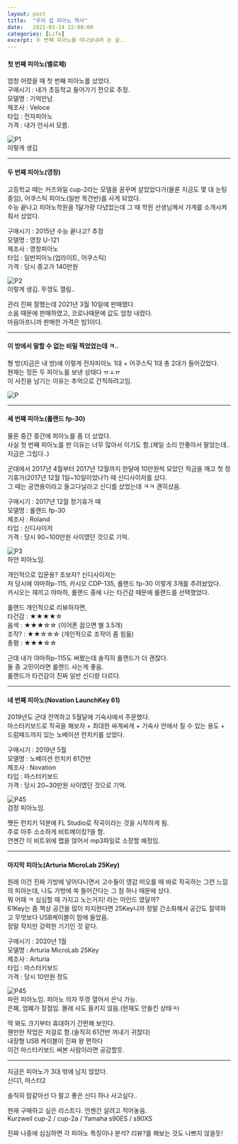 ```yaml
---
layout: post
title:  "우리 집 피아노 역사"
date:   2021-03-14 22:08:00
categories: [Life]
excerpt: 두 번째 피아노를 떠나보내며 쓴 글..
---
```


#### 첫 번째 피아노(벨로체)

엄청 어렸을 때 첫 번째 피아노를 샀었다.  
구매시기 : 내가 초등학교 들어가기 전으로 추정.  
모델명 : 기억안남.  
제조사 : Veloce  
타입 : 전자피아노  
가격 : 내가 안사서 모름.  

![P1](/assets/images/Piano/P1.jpg)  
이렇게 생김  

---  

#### 두 번째 피아노(영창)

고등학교 때는 커즈와일 cup-2라는 모델을 꿈꾸며 살았었다가(물론 지금도 몇 대 눈팅중임), 어쿠스틱 피아노(일반 목건반)를 사게 되었다.  
수능 끝나고 피아노학원을 1달가량 다녔었는데 그 때 학원 선생님께서 가게를 소개시켜줘서 샀었다.  

구매시기 : 2015년 수능 끝나고? 추정  
모델명 : 영창 U-121  
제조사 : 영창피아노  
타입 : 일반피아노(업라이트, 어쿠스틱)  
가격 : 당시 중고가 140만원  

![P2](/assets/images/Piano/P2.jpg)  
이렇게 생김. 뚜껑도 열림..  

관리 진짜 잘했는데 2021년 3월 10일에 판매했다.  
소음 때문에 판매하였고, 코로나때문에 값도 엄청 내렸다.  
마음아프니까 판매한 가격은 빔1이다.  

---  

#### 이 방에서 말할 수 없는 비밀 찍었었는데 ㅋ..

형 방(지금은 내 방)에 이렇게 전자피아노 1대 + 어쿠스틱 1대 총 2대가 들어갔었다.  
현재는 정든 두 피아노를 보낸 상태다 ㅠㅗㅠ  
이 사진을 남기는 이유는 추억으로 간직하려고임.  

![P](/assets/images/Piano/P.jpg)  

---  

#### 세 번째 피아노(롤랜드 fp-30)

물론 중간 중간에 피아노를 좀 더 샀었다.  
사실 첫 번째 피아노를 판 이유는 너무 많아서 이기도 함.(제일 소리 안좋아서 팔았는데.. 지금은 그립다..)  

군대에서 2017년 4월부터 2017년 12월까지 한달에 10만원씩 모았던 적금을 깨고 첫 정기휴가(2017년 12월 1일~10일이었나?) 때 신디사이저를 샀다.  
그 때는 공연용이라고 들고다닐라고 신디를 샀었는데 ㅋㅋ 괜히샀음.  

구매시기 : 2017년 12월 정기휴가 때  
모델명 : 롤랜드 fp-30  
제조사 : Roland  
타입 : 신디사이저  
가격 : 당시 90~100만원 사이였던 것으로 기억.  

![P3](/assets/images/Piano/P3.jpg)  
하얀 피아노임.  

개인적으로 입문용? 초보자? 신디사이저는  
저 당시에 야마하p-115, 카시오 CDP-135, 롤랜드 fp-30 이렇게 3개를 추려놨었다.  
카시오는 재끼고 야마하, 롤랜드 중에 나는 타건감 때문에 롤랜드를 선택했었다.  

롤랜드 개인적으로 리뷰하자면,  
타건감 : ★★★★☆  
음색   : ★★★☆☆ (이어폰 꼽으면 별 3.5개)  
조작?  : ★★☆☆☆ (개인적으로 조작이 좀 힘듦)  
총평   : ★★★☆☆  

근데 내가 야마하p-115도 써봤는데 솔직히 롤랜드가 더 괜찮다.  
둘 중 고민이라면 롤랜드 사는게 좋음.  
롤랜드가 타건감이 진짜 일반 신디랑 다르다.  

---  

#### 네 번째 피아노(Novation LaunchKey 61)  

2019년도 군대 전역하고 5월달에 기숙사에서 주문했다.  
마스터키보드로 작곡을 해보자 + 최대한 싸게싸게 + 기숙사 안에서 칠 수 있는 용도 + 드럼패드까지 있는 노베이션 런치키를 샀었다.  

구매시기 : 2019년 5월  
모델명 : 노베이션 런치키 61건반  
제조사 : Novation  
타입 : 마스터키보드  
가격 : 당시 20~30만원 사이였던 것으로 기억.  

![P45](/assets/images/Piano/P45.jpg)  
검정 피아노임.  

쨋든 런치키 덕분에 FL Studio로 작곡이라는 것을 시작하게 됨.  
주로 아주 소소하게 비트메이킹?을 함.  
언젠간 이 비트위에 랩을 얹어서 mp3파일로 소장할 예정임.  

---  

#### 마지막 피아노(Arturia MicroLab 25Key)

원래 이건 진짜 가방에 넣어다니면서 고수들이 영감 떠오를 때 바로 작곡하는 그런 느낌의 피아논데, 나도 가방에 쏙 들어간다는 그 점 하나 때문에 샀다.  
뭐 어때 ㅋ 심심할 때 가지고 노는거지! 라는 마인드 였달까?  
61Key는 좀 책상 공간을 많이 차지한다면 25Key니까 정말 간소화해서 공간도 절약하고 무엇보다 USB케이블이 맘에 들었음.  
정말 작지만 강력한 기기인 것 같다.  

구매시기 : 2020년 1월  
모델명 : Arturia MicroLab 25Key  
제조사 : Arturia  
타입 : 마스터키보드  
가격 : 당시 10만원 정도  

![P45](/assets/images/Piano/P45.jpg)  
파란 피아노임. 피아노 의자 뚜껑 열어서 은닉 가능.  
은폐, 엄폐가 장점임. 몰래 사도 들키지 않음.(현재도 안들킨 상태ㅋ)  

딱 봐도 크기부터 휴대하기 간편해 보인다.  
웬만한 작업은 저걸로 함.(솔직히 61건반 꺼내기 귀찮다)  
내장형 USB 케이블이 진짜 왕 편하다  
이건 마스터키보드 써본 사람이라면 공감할듯.  

---  

지금은 피아노가 3대 밖에 남지 않았다.  
신디1, 마스터2  

솔직히 맘같아선 다 팔고 좋은 신디 하나 사고싶다..   

현재 구매하고 싶은 리스트다. 언젠간 살려고 적어놓음.  
Kurzweil cup-2 / cup-2a / Yamaha s90ES / s90XS  

진짜 나중에 심심하면 각 피아노 특징이나 분석? 리뷰?를 해보는 것도 나쁘지 않을듯!  